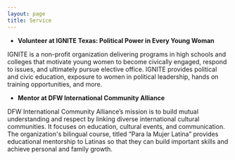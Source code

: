 ```yaml
---
layout: page
title: Service
---
```


* **Volunteer at IGNITE Texas: Political Power in Every Young Woman**

IGNITE is a non-profit organization delivering programs in high schools and colleges that motivate young women to become civically engaged, respond to issues, and ultimately pursue elective office. IGNITE provides political and civic education, exposure to women in political leadership, hands on training opportunities, and more.

* **Mentor at DFW International Community Alliance**
 
DFW International Community Alliance’s mission is to build mutual understanding and respect by linking diverse international cultural communities. It focuses on education, cultural events, and communication. The organization's bilingual course, titled “Para la Mujer Latina” provides educational mentorship to Latinas so that they can build important skills and achieve personal and family growth.
